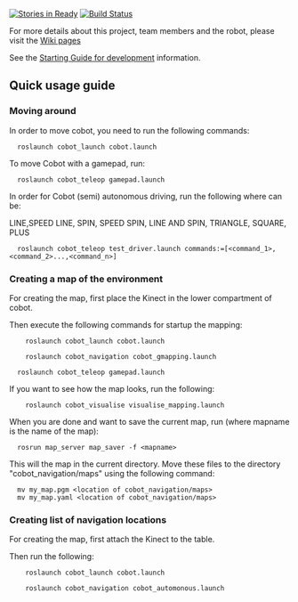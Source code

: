 [![Stories in Ready](https://badge.waffle.io/MinorRoboticsTeam4/Cobot_ROS.svg?label=ready&title=Ready)](http://waffle.io/MinorRoboticsTeam4/Cobot_ROS)
[![Build Status](https://travis-ci.org/MinorRoboticsTeam4/Cobot_ROS.svg)](https://travis-ci.org/MinorRoboticsTeam4/Cobot_ROS)


For more details about this project, team members and the robot, please visit the [Wiki pages](https://github.com/MinorRoboticsTeam4/CoffeeBot/wiki) 

See the  [Starting Guide for development](https://github.com/MinorRoboticsTeam4/CoffeeBot/wiki)  information. 


## Quick usage guide

### Moving around
In order to move cobot, you need to run the following commands:

```shell
  roslaunch cobot_launch cobot.launch
```

To move Cobot with a gamepad, run:

```shell
  roslaunch cobot_teleop gamepad.launch
```
In order for Cobot (semi) autonomous driving, run the following where <command> can be:

LINE,SPEED LINE, SPIN, SPEED SPIN, LINE AND SPIN, TRIANGLE, SQUARE, PLUS

```shell
  roslaunch cobot_teleop test_driver.launch commands:=[<command_1>,<command_2>...,<command_n>]
```

### Creating a map of the environment

For creating the map, first place the Kinect in the lower compartment of cobot.

Then execute the following commands for startup the mapping:
 
```shell
    roslaunch cobot_launch cobot.launch
```

```shell
    roslaunch cobot_navigation cobot_gmapping.launch
```

```shell
  roslaunch cobot_teleop gamepad.launch
```

If you want to see how the map looks, run the following:

```shell
    roslaunch cobot_visualise visualise_mapping.launch
```


When you are done and want to save the current map, run (where mapname is the name of the map):
```shell
  rosrun map_server map_saver -f <mapname>
```

This will the map in the current directory. Move these files to the directory "cobot_navigation/maps" using the following command:

```shell
  mv my_map.pgm <location of cobot_navigation/maps>
  mv my_map.yaml <location of cobot_navigation/maps>
```

### Creating list of navigation locations

For creating the map, first attach the Kinect to the table.

Then run the following:

```shell
    roslaunch cobot_launch cobot.launch
```

```shell
    roslaunch cobot_navigation cobot_automonous.launch
```




